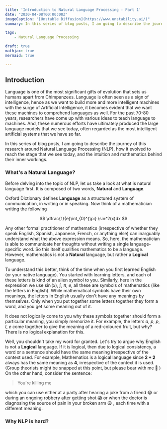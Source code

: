 ```yaml
---
title: 'Introduction to Natural Language Processing - Part 1'
date: "2030-04-08T00:00:00Z"
imageCaption: "[Unstable Diffusion](https://www.unstability.ai/)"
summary: In this series of blog posts, I am going to describe the journey of Natural Language Processing, how it evolved to reach the Large Language Models that we see today and the mathematics behind their inner workings.

tags:
    - Natural Language Processing

draft: true
mathjax: true
mermaid: true

---
```


## Introduction 

Language is one of the most significant gifts of evolution that sets us humans apart from Chimpanzees. Language is often seen as a sign of intelligence, hence as we want to build more and more intelligent machines with the surge of Artificial Intelligence, it becomes evident that we want these machines to comprehend languages as well. For the past 70-80 years, researchers have come up with various ideas to teach language to machines. And, these numerous efforts have ultimately produced the large language models that we see today, often regarded as the most intelligent artificial systems that we have so far. 

In this series of blog posts, I am going to describe the journey of this research around Natural Language Processing (NLP), how it evolved to reach the stage that we see today, and the intuition and mathematics behind their inner workings.

### What's a Natural Language?

Before delving into the topic of NLP, let us take a look at what is natural language first. It is composed of two words, __Natural__ and __Language__. 

Oxford Dictionary defines **Language** as a structured system of communication, in writing or in speaking. Now think of a mathematician writing the following

$$
\dfrac{1}{e}\int_{0}^{\pi} \sin^2(x)dx 
$$

Any other formal practitioner of mathematics (irrespective of whether they speak English, Spanish, Japanese, French, or anything else) can inarguably understand what the above expression means. So, here, the mathematician is able to communicate her thoughts without writing a single language-specific word. So this itself qualifies mathematics to be a language. However, mathematics is not a **Natural** language, but rather a **Logical** language.

To understand this better, think of the time when you first learned English (or your native language). You started with learning letters, and each of these letters is kind of an alien symbol to you. Similarly, here in the expression we use $\sin(x)$, $\int$, $\pi$, $e$, all these are symbols of mathematics (like the letters in English). While mathematical symbols have their own meanings, the letters in English usually don't have any meanings by themselves. Only when you put together some letters together they form a word, and you get some meaning out of it. 

It does not logically come to you why these symbols together should form a particular meaning, you simply memorize it. For example, the letters *a*, *p*, *p*, *l*, *e* come together to give the meaning of a red-coloured fruit, but why? There is no logical explanation for this.


Well, you shouldn't take my word for granted. Let's try to argue why English is not a **Logical** language. If it is logical, then due to logical consistency, a word or a sentence should have the same meaning irrespective of the context used. For example, Mathematics is a logical language since __2 + 2__ always has the same meaning as __4__, irrespective of the context it is used. (Group theorists might be snapped at this point, but please bear with me :pray: ) On the other hand, consider the sentence:

> You're killing me

which you can use either at a party after hearing a joke from a friend :joy: or during an ongoing robbery after getting shot :scream: or when the doctor is diagnosing the source of pain in your broken arm :weary: , each time with a different meaning.

### Why NLP is hard?


